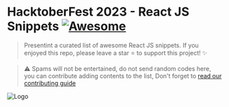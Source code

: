 # HacktoberFest 2023 - React JS Snippets [![Awesome](https://cdn.rawgit.com/sindresorhus/awesome/d7305f38d29fed78fa85652e3a63e154dd8e8829/media/badge.svg)](https://github.com/thisisrishabh22/HacktoberFest23-React-Snippets)

> Presentint a curated list of awesome React JS snippets. If you enjoyed this repo, please leave a star ⭐ to support this project! ✨

> ⚠️ Spams will not be entertained, do not send random codes here, you can contribute adding contents to the list, Don't forget to [read our contributing guide](./CONTRIBUTING.md)

![Logo](https://hacktoberfest.com/_next/static/media/logo-hacktoberfest--horizontal.ebc5fdc8.svg)
